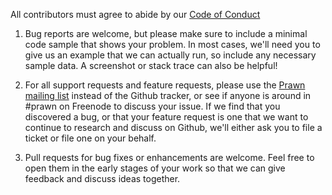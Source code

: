All contributors must agree to abide by our [Code of Conduct](CODE_OF_CONDUCT.md)

1. Bug reports are welcome, but please make sure to include a minimal code sample that
shows your problem. In most cases, we'll need you to give us an example that we
can actually run, so include any necessary sample data. A screenshot 
or stack trace can also be helpful!

2. For all support requests and feature requests, please use the [Prawn mailing
list](https://groups.google.com/forum/#!forum/prawn-ruby) instead of the Github tracker,
or see if anyone is around in #prawn on Freenode to discuss your issue. If we
find that you discovered a bug, or that your feature request is one that
we want to continue to research and discuss on Github, we'll either ask you 
to file a ticket or file one on your behalf. 

3. Pull requests for bug fixes or enhancements are welcome. Feel free to open
them in the early stages of your work so that we can give feedback
and discuss ideas together.
